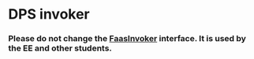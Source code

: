 # DPS invoker

### Please do not change the [FaasInvoker](src/main/java/dps/invoker/FaaSInvoker.java) interface. It is used by the EE and other students.